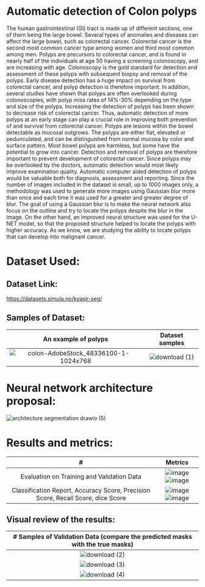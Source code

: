 # Automatic detection of Colon polyps 
The human gastrointestinal (GI) tract is made up of different sections, one of them being the large bowel. Several types of anomalies and diseases can affect the large bowel, such as colorectal cancer. Colorectal cancer is the second most common cancer type among women and third most common among men. Polyps are precursors to colorectal cancer, and is found in nearly half of the individuals at age 50 having a screening colonoscopy, and are increasing with age. Colonoscopy is the gold standard for detection and assessment of these polyps with subsequent biopsy and removal of the polyps. Early disease detection has a huge impact on survival from colorectal cancer, and polyp detection is therefore important. In addition, several studies have shown that polyps are often overlooked during colonoscopies, with polyp miss rates of 14%-30% depending on the type and size of the polyps. Increasing the detection of polyps has been shown to decrease risk of colorectal cancer. Thus, automatic detection of more polyps at an early stage can play a crucial role in improving both prevention of and survival from colorectal cancer.
Polyps are lesions within the bowel detectable as mucosal outgrows. The polyps are either flat, elevated or pedunculated, and can be distinguished from normal mucosa by color and surface pattern. Most bowel polyps are harmless, but some have the potential to grow into cancer. Detection and removal of polyps are therefore important to prevent development of colorectal cancer. Since polyps may be overlooked by the doctors, automatic detection would most likely improve examination quality. Automatic computer aided detection of polyps would be valuable both for diagnosis, assessment and reporting.
Since the number of images included in the dataset is small, up to 1000 images only, a methodology was used to generate more images using Gaussian blur more than once and each time it was used for a greater and greater degree of blur.
The goal of using a Gaussian blur is to make the neural network also focus on the outline and try to locate the polyps despite the blur in the image.
On the other hand, an improved neural structure was used for the U-NET model, so that the proposed structure helped to locate the polyps with higher accuracy.
As we know, we are studying the ability to locate polyps that can develop into malignant cancer.
# Dataset Used:
## Dataset Link: 
https://datasets.simula.no/kvasir-seg/
## Samples of Dataset:
| An example of polyps | Dataset samples |
| :---: | :---: |
| ![colon-AdobeStock_48336100-1-1024x768](https://github.com/kaledhoshme123/Automatic-detection-of-Colon-polyps-/assets/108609519/16c7a10f-c803-48dd-8b19-4cdd867cda30)|![download (1)](https://github.com/kaledhoshme123/Automatic-detection-of-Colon-polyps-/assets/108609519/6b980242-a035-42bd-ad28-eaabf7665dcd)|

# Neural network architecture proposal:
![architecture segmentation drawio (5)](https://github.com/kaledhoshme123/Automatic-detection-of-Colon-polyps-/assets/108609519/5f03e5a2-8495-4d11-987e-ea83824edd24)

# Results and metrics:
| # | Metrics |
| :---:   | :---: |
| Evaluation on Training and Validation Data |  ![image](https://github.com/kaledhoshme123/Automatic-detection-of-Colon-polyps-/assets/108609519/480ce004-e7ee-4db2-a642-6ed9ef1060b7) ![image](https://github.com/kaledhoshme123/Automatic-detection-of-Colon-polyps-/assets/108609519/909044aa-6579-4964-b05a-d65dd5267f43)|
| Classification Report, Accuracy Score, Precision Score, Recall Score, dice Score |  ![image](https://github.com/kaledhoshme123/Automatic-detection-of-Colon-polyps-/assets/108609519/e770b3ae-c493-4945-9886-ef7b02baaa9d) ![image](https://github.com/kaledhoshme123/Automatic-detection-of-Colon-polyps-/assets/108609519/cb1473f6-8109-40b9-871f-d6822cb63b32)|

## Visual review of the results:
| # Samples of Validation Data (compare the predicted masks with the true masks)    |
| :---: |
| ![download (2)](https://github.com/kaledhoshme123/Automatic-detection-of-Colon-polyps-/assets/108609519/34089eb8-bf94-413d-84b9-27afd6338630)|
|![download (3)](https://github.com/kaledhoshme123/Automatic-detection-of-Colon-polyps-/assets/108609519/08b9ef44-92a9-4e5e-b3dc-2035f88241f5)|
|![download (4)](https://github.com/kaledhoshme123/Automatic-detection-of-Colon-polyps-/assets/108609519/d2f2b955-d046-458b-b489-4f259f51fc97)|



